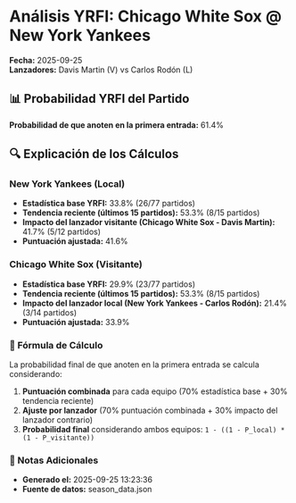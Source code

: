 # Análisis YRFI: Chicago White Sox @ New York Yankees

**Fecha:** 2025-09-25  
**Lanzadores:** Davis Martin (V) vs Carlos Rodón (L)

## 📊 Probabilidad YRFI del Partido

**Probabilidad de que anoten en la primera entrada:** 61.4%

## 🔍 Explicación de los Cálculos

### New York Yankees (Local)
- **Estadística base YRFI:** 33.8% (26/77 partidos)
- **Tendencia reciente (últimos 15 partidos):** 53.3% (8/15 partidos)
- **Impacto del lanzador visitante (Chicago White Sox - Davis Martin):** 41.7% (5/12 partidos)
- **Puntuación ajustada:** 41.6%

### Chicago White Sox (Visitante)
- **Estadística base YRFI:** 29.9% (23/77 partidos)
- **Tendencia reciente (últimos 15 partidos):** 53.3% (8/15 partidos)
- **Impacto del lanzador local (New York Yankees - Carlos Rodón):** 21.4% (3/14 partidos)
- **Puntuación ajustada:** 33.9%

### 📝 Fórmula de Cálculo

La probabilidad final de que anoten en la primera entrada se calcula considerando:
1. **Puntuación combinada** para cada equipo (70% estadística base + 30% tendencia reciente)
2. **Ajuste por lanzador** (70% puntuación combinada + 30% impacto del lanzador contrario)
3. **Probabilidad final** considerando ambos equipos: `1 - ((1 - P_local) * (1 - P_visitante))`

### 📌 Notas Adicionales

- **Generado el:** 2025-09-25 13:23:36
- **Fuente de datos:** season_data.json

